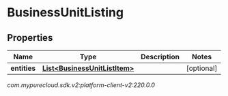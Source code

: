 # BusinessUnitListing


## Properties

| Name | Type | Description | Notes |
| ------------ | ------------- | ------------- | ------------- |
| **entities** | [**List&lt;BusinessUnitListItem&gt;**](BusinessUnitListItem) |  |  [optional] |




_com.mypurecloud.sdk.v2:platform-client-v2:220.0.0_
